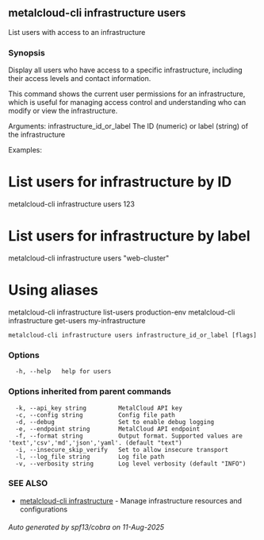 ## metalcloud-cli infrastructure users

List users with access to an infrastructure

### Synopsis

Display all users who have access to a specific infrastructure, including their 
access levels and contact information.

This command shows the current user permissions for an infrastructure, which is useful 
for managing access control and understanding who can modify or view the infrastructure.

Arguments:
  infrastructure_id_or_label  The ID (numeric) or label (string) of the infrastructure

Examples:
  # List users for infrastructure by ID
  metalcloud-cli infrastructure users 123

  # List users for infrastructure by label
  metalcloud-cli infrastructure users "web-cluster"

  # Using aliases
  metalcloud-cli infrastructure list-users production-env
  metalcloud-cli infrastructure get-users my-infrastructure

```
metalcloud-cli infrastructure users infrastructure_id_or_label [flags]
```

### Options

```
  -h, --help   help for users
```

### Options inherited from parent commands

```
  -k, --api_key string         MetalCloud API key
  -c, --config string          Config file path
  -d, --debug                  Set to enable debug logging
  -e, --endpoint string        MetalCloud API endpoint
  -f, --format string          Output format. Supported values are 'text','csv','md','json','yaml'. (default "text")
  -i, --insecure_skip_verify   Set to allow insecure transport
  -l, --log_file string        Log file path
  -v, --verbosity string       Log level verbosity (default "INFO")
```

### SEE ALSO

* [metalcloud-cli infrastructure](metalcloud-cli_infrastructure.md)	 - Manage infrastructure resources and configurations

###### Auto generated by spf13/cobra on 11-Aug-2025
